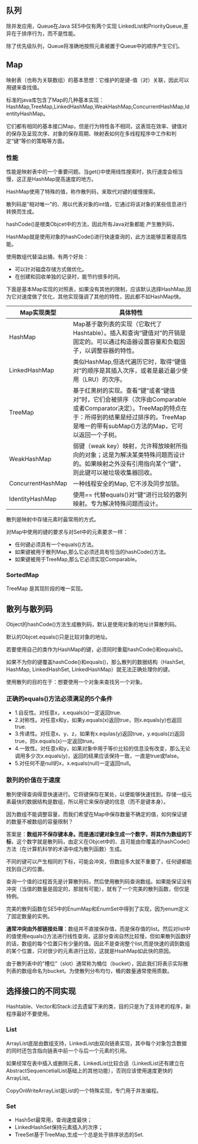 ## 队列
除并发应用，Queue在Java SE5中仅有两个实现 LinkedList和PriorityQueue,差异在于排序行为，而不是性能。

除了优先级队列，Queue将准确地按照元素被置于Queue中的顺序产生它们。



## Map

映射表（也称为关联数组）的基本思想：它维护的是键-值（对）关联，因此可以用键来查找值。

标准的java库包含了Map的几种基本实现：HashMap,TreeMap,LinkedHashMap,WeakHashMap,ConcurrentHashMap,IdentityHashMap。

它们都有相同的基本接口Map，但是行为特性各不相同，这表现在效率、键值对的保存及呈现次序、对象的保存周期、映射表如何在多线程程序中工作和判定“键”等价的策略等方面。

### 性能
性能是映射表中的一个重要问题。当get()中使用线性搜索时，执行速度会相当慢，这正是HashMap提高速度的地方。

HashMap使用了特殊的值，称作散列码，来取代对键的缓慢搜索。

散列码是“相对唯一”的、用以代表对象的int值，它通过将该对象的某些信息进行转换而生成。

hashCode()是根类Objcet中的方法，因此所有Java对象都能 产生散列码，

HashMap就是使用对象的hashCode()进行快速查询的，此方法能够显著提高性能。

使用数组代替溢出捅，有两个好处：
- 可以针对磁盘存储方式做优化。
- 在创建和回收单独的记录时，能节约很多时间。

下面是基本Map实现的对照表，如果没有其他的限制，应该默认选择HashMap,因为它对速度做了优化，其他实现强调了其他的特性，因此都不如HashMap快。

| Map实现类型 | 具体特性 |
| --- |  --- |
| HashMap | Map基于散列表的实现（它取代了Hashtable）。插入和查询“键值对”的开销是固定的。可以通过构造器设置容量和负载因子，以调整容器的特性。|
| LinkedHashMap | 类似HashMap,但迭代遍历它时，取得“键值对”的顺序是其插入次序，或者是最近最少使用（LRU）的次序。|
| TreeMap | 基于红黑树的实现。查看“键”或者“键值对”时，它们会被排序（次序由Comparable或者Comparator决定）。TreeMap的特点在于：所得到的结果是经过排序的。TreeMap是唯一的带有subMap()方法的Map，它可以返回一个子树。|
| WeakHashMap | 弱键（weak key）映射，允许释放映射所指向的对象；这是为解决某类特殊问题而设计的。如果映射之外没有引用指向某个“键”，则此键可以被垃圾收集器回收。 |
| ConcurrentHashMap | 一种线程安全的Map, 它不涉及同步加锁。|
| IdentityHashMap | 使用== 代替equals()对“键”进行比较的散列映射。专为解决特殊问题而设计。 |

散列是映射中存储元素时最常用的方式。

对Map中使用的键的要求与对Set中的元素要求一样：

- 任何键必须具有一个equals()方法。
- 如果键被用于散列Map,那么它必须还具有恰当的hashCode()方法。
- 如果键被用于TreeMap,那么它必须实现Comparable。

### SortedMap
TreeMap 是其现阶段的唯一实现。

## 散列与散列码

Object的hashCode()方法生成散列码，默认是使用对象的地址计算散列码。

默认的Objcet.equals()只是比较对象的地址。

若要使用自己的类作为HashMap的键，必须同时重载hashCode()和equals()。

如果不为你的键覆盖hashCode()和equals()，那么散列的数据结构（HashSet, HashMap, LinkedHashSet, LinkedHashMap）就无法正确处理你的键。

使用散列的目的在于：想要使用一个对象来查找另一个对象。

### 正确的equals()方法必须满足的5个条件
- 1.自反性。对任意x，x.equals(x)一定返回true.
- 2.对称性。对任意x和y，如果y.equals(x)返回true，则x.equals(y)也返回true.
- 3.传递性。对任意x、y、z，如果有x.equlas(y)返回true，y.equals(z)返回true，则x.equals(x)一定返回true。
- 4.一致性。对任意x和y，如果对象中用于等价比较的信息没有改变，那么无论调用多少次x.equals(y)，返回的结果应该保持一致，一直是true或false。
- 5.对任何不是null的x，x.equals(null)一定返回null。

### 散列的价值在于速度
散列使得查询得意快速进行。它将键保存在某处，以便能够快速找到。存储一组元素最快的数据结构是数组，所以用它来保存键的信息（而不是键本身）。

因为数组不能调整容量，而我们希望在Map中保存数量不确定的值，如何保证键的数量不被数组的容量限制？

答案是：**数组并不保存键本身。而是通过键对象生成一个数字，将其作为数组的下标**，这个数字就是散列码，由定义在Objcet中的、且可能由你覆盖的hashCode()方法（在计算机科学的术语中成为散列函数）生成。

不同的键可以产生相同的下标，可能会冲突，但数组多大就不重要了，任何键都能找到自己的位置。

查询一个值的过程首先是计算散列码，然后使用散列码查询数组。如果能保证没有冲突（当值的数量是固定的，那就有可能），就有了一个完美的散列函数，但仅是特例。

完美的散列函数在SE5中的EnumMap和EnumSet中得到了实现，因为enum定义了固定数量的实例。

**通常冲突由外部链接处理**：数组并不直接保存值，而是保存值的list。然后对list中的值使用equals()方法进行线性查询，这部分查询自然比较慢，但如果散列函数好的话，数组的每个位置只有少量的值。因此不是查询整个list,而是快速的调到数组的某个位置，只对很少的元素进行比较，这就是HsahMap如此快的原因。

由于散列表中的“槽位”（slot）通常称为桶位（bucket），因此我们将表示实际散列表的数组命名为bucket。为使散列分布均匀，桶的数量通常使用质数。

## 选择接口的不同实现
Hashtable、Vector和Stack:过去遗留下来的类，目的只是为了支持老的程序，新程序最好不要使用。

### List
ArrayList底层由数组支持，LinkedList由双向链表实现，其中每个对象包含数据的同时还包含指向链表中前一个与后一个元素的引用。

如果经常在表中插入或删除元素，LinkedList比较合适（LinkedList还有建立在AbstractSequencetialList基础上的其他功能），否则应该使用速度更快的ArrayList。

CopyOnWriteArrayList是List的一个特殊实现，专门用于并发编程。

### Set
- HashSet最常用，查询速度最快；
- LinkedHashSet保持元素插入的次序；
- TreeSet基于TreeMap,生成一个总是处于排序状态的Set.